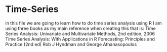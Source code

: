 # Time-Series
in this file we are going to learn how to do time series analysis using R
I am using three books as my main reference when creating this that is:
Time Series Analysis: Univariate and Multivariate Methods, 2nd edition, 2006
Time Series Analysis: With Applications in R
Forecasting: Principles and Practice (2nd ed) Rob J Hyndman and George Athanasopoulos
